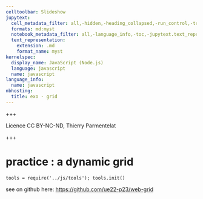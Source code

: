 ```yaml
---
celltoolbar: Slideshow
jupytext:
  cell_metadata_filter: all,-hidden,-heading_collapsed,-run_control,-trusted
  formats: md:myst
  notebook_metadata_filter: all,-language_info,-toc,-jupytext.text_representation.jupytext_version,-jupytext.text_representation.format_version
  text_representation:
    extension: .md
    format_name: myst
kernelspec:
  display_name: JavaScript (Node.js)
  language: javascript
  name: javascript
language_info:
  name: javascript
nbhosting:
  title: exo - grid
---
```


+++

Licence CC BY-NC-ND, Thierry Parmentelat

+++

# practice : a dynamic grid

```{code-cell}
tools = require('../js/tools'); tools.init()
```

see on github here: <https://github.com/ue22-p23/web-grid>
